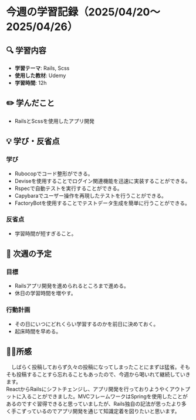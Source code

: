 # 今週の学習記録（2025/04/20～2025/04/26）
## 🔍 学習内容
- **学習テーマ**: Rails, Scss
- **使用した教材**: Udemy
- **学習時間**: 12h

## ✏️ 学んだこと
- RailsとScssを使用したアプリ開発

## 💡 学び・反省点
### 学び
- Rubocopでコード整形ができる。
- Deviseを使用することでログイン関連機能を迅速に実装することができる。
- Rspecで自動テストを実行することができる。
- Capybaraでユーザー操作を再現したテストを行うことができる。
- FactoryBotを使用することでテストデータ生成を簡単に行うことができる。

### 反省点
- 学習時間が短すぎること。


## 📆 次週の予定
### 目標
- Railsアプリ開発を進められるところまで進める。
- 休日の学習時間を増やす。

### 行動計画
- その日にいつにどれくらい学習するのかを前日に決めておく。
- 起床時間を早める。

## 🏄‍♂️所感
　しばらく投稿しておらず久々の投稿になってしまったことにまずは猛省。そもそも投稿することすら忘れることもあったので、今週から喝いれて継続していきます。  
ReactからRailsにシフトチェンジし、アプリ開発を行っておりようやくアウトプットに入ることができました。MVCフレームワークはSpringを使用したことがあるのですぐ習得できると思っていましたが、Rails独自の記法が思ったより多く手こずっているのでアプリ開発を通じて知識定着を図りたいと思います。